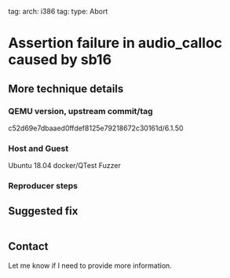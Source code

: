 tag: arch: i386
tag: type: Abort

# Assertion failure in audio_calloc caused by sb16
## More technique details

### QEMU version, upstream commit/tag
c52d69e7dbaaed0ffdef8125e79218672c30161d/6.1.50

### Host and Guest
Ubuntu 18.04 docker/QTest Fuzzer

### Reproducer steps


## Suggested fix

```
```

## Contact

Let me know if I need to provide more information.
